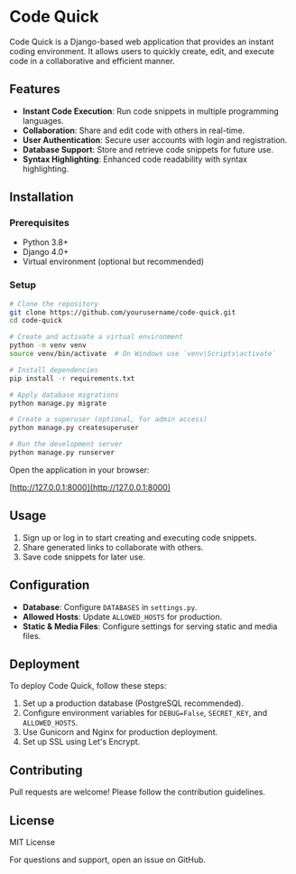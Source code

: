 # Code Quick

Code Quick is a Django-based web application that provides an instant coding environment. It allows users to quickly create, edit, and execute code in a collaborative and efficient manner.

## Features

- **Instant Code Execution**: Run code snippets in multiple programming languages.
- **Collaboration**: Share and edit code with others in real-time.
- **User Authentication**: Secure user accounts with login and registration.
- **Database Support**: Store and retrieve code snippets for future use.
- **Syntax Highlighting**: Enhanced code readability with syntax highlighting.

## Installation

### Prerequisites

- Python 3.8+
- Django 4.0+
- Virtual environment (optional but recommended)

### Setup

```sh
# Clone the repository
git clone https://github.com/yourusername/code-quick.git
cd code-quick

# Create and activate a virtual environment
python -m venv venv
source venv/bin/activate  # On Windows use `venv\Scripts\activate`

# Install dependencies
pip install -r requirements.txt

# Apply database migrations
python manage.py migrate

# Create a superuser (optional, for admin access)
python manage.py createsuperuser

# Run the development server
python manage.py runserver
```

Open the application in your browser:

[http://127.0.0.1:8000](http://127.0.0.1:8000)

## Usage

1. Sign up or log in to start creating and executing code snippets.
2. Share generated links to collaborate with others.
3. Save code snippets for later use.

## Configuration

- **Database**: Configure `DATABASES` in `settings.py`.
- **Allowed Hosts**: Update `ALLOWED_HOSTS` for production.
- **Static & Media Files**: Configure settings for serving static and media files.

## Deployment

To deploy Code Quick, follow these steps:

1. Set up a production database (PostgreSQL recommended).
2. Configure environment variables for `DEBUG=False`, `SECRET_KEY`, and `ALLOWED_HOSTS`.
3. Use Gunicorn and Nginx for production deployment.
4. Set up SSL using Let's Encrypt.

## Contributing

Pull requests are welcome! Please follow the contribution guidelines.

## License

MIT License

For questions and support, open an issue on GitHub.
